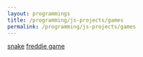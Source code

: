 ```yaml
---
layout: programmings
title: /programming/js-projects/games
permalink: /programming/js-projects/games
---
```


<a href="/programming/js-projects/games/snake">snake</a> <a href="/programming/js-projects/games/freddie">freddie game</a>
